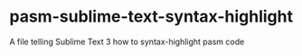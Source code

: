 # pasm-sublime-text-syntax-highlight
A file telling Sublime Text 3 how to syntax-highlight pasm code

